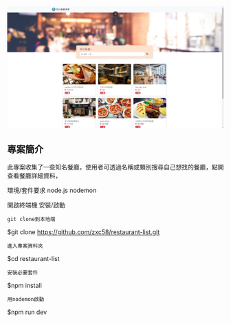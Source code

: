![image](https://github.com/zxc58/restaurant-list/blob/1d6dd1311c8cfdefc3681d50cf5bea9a5ed89183/resPic.png)
## 專案簡介

此專案收集了一些知名餐廳，使用者可透過名稱或類別搜尋自己想找的餐廳，點開查看餐廳詳細資料，


環境/套件要求
node.js
nodemon 


開啟終端機 安裝/啟動
```
git clone到本地端
```
$git clone https://github.com/zxc58/restaurant-list.git
```
進入專案資料夾
```
$cd restaurant-list
```
安裝必要套件
```
$npm install
```
用nodemon啟動
```
$npm run dev
```
